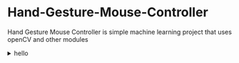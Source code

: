 # Hand-Gesture-Mouse-Controller
Hand Gesture Mouse Controller is simple machine learning project that uses openCV and other modules
<details><summary>hello</summary></details>

